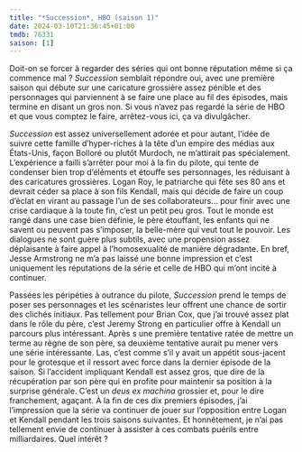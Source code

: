 ```yaml
---
title: "*Succession*, HBO (saison 1)"
date: 2024-03-10T21:36:45+01:00
tmdb: 76331 
saison: [1]
---
```


Doit-on se forcer à regarder des séries qui ont bonne réputation même si ça commence mal ? *Succession* semblait répondre oui, avec une première saison qui débute sur une caricature grossière assez pénible et des personnages qui parviennent à se faire une place au fil des épisodes, mais termine en disant un gros non. Si vous n’avez pas regardé la série de HBO et que vous comptez le faire, arrêtez-vous ici, ça va divulgâcher.

*Succession* est assez universellement adorée et pour autant, l’idée de suivre cette famille d’hyper-riches à la tête d’un empire des médias aux États-Unis, façon Bolloré ou plutôt Murdoch, ne m’attirait pas spécialement. L’expérience a failli s’arrêter pour moi à la fin du pilote, qui tente de condenser bien trop d’éléments et étouffe ses personnages, les réduisant à des caricatures grossières. Logan Roy, le patriarche qui fête ses 80 ans et devrait céder sa place à son fils Kendall, mais qui décide de faire un coup d’éclat en virant au passage l’un de ses collaborateurs… pour finir avec une crise cardiaque à la toute fin, c’est un petit peu gros. Tout le monde est rangé dans une case bien définie, le père étouffant, les enfants qui ne savent ou peuvent pas s’imposer, la belle-mère qui veut tout le pouvoir. Les dialogues ne sont guère plus subtils, avec une propension assez déplaisante à faire appel à l’homosexualité de manière dégradante. En bref, Jesse Armstrong ne m’a pas laissé une bonne impression et c’est uniquement les réputations de la série et celle de HBO qui m’ont incité à continuer. 

Passées les péripéties à outrance du pilote, *Succession* prend le temps de poser ses personnages et les scénaristes leur offrent une chance de sortir des clichés initiaux. Pas tellement pour Brian Cox, que j’ai trouvé assez plat dans le rôle du père, c’est Jeremy Strong en particulier offre à Kendall un parcours plus intéressant. Après s une première tentative ratée de mettre un terme au règne de son père, sa deuxième tentative aurait pu mener vers une série intéressante. Las, c’est comme s’il y avait un appétit sous-jacent pour le grotesque et il ressort avec force dans la dernier épisode de la saison. Si l’accident impliquant Kendall est assez gros, que dire de la récupération par son père qui en profite pour maintenir sa position à la surprise générale. C’est un *deus ex machina* grossier et, pour le dire franchement, agaçant. À la fin de ces dix premiers épisodes, j’ai l’impression que la série va continuer de jouer sur l’opposition entre Logan et Kendall pendant les trois saisons suivantes. Et honnêtement, je n’ai pas tellement envie de continuer à assister à ces combats puérils entre milliardaires. Quel intérêt ? 